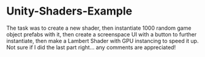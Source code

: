 # Unity-Shaders-Example
The task was to create a new shader, then instantiate 1000 random game object prefabs with it, then create a screenspace UI with a button to further instantiate, then make a Lambert Shader with GPU instancing to speed it up.  Not sure if I did the last part right... any comments are appreciated!
